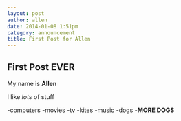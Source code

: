 ```yaml
---
layout: post
author: allen
date: 2014-01-08 1:51pm
category: announcement
title: First Post for Allen
---
```


## First Post EVER

My name is **Allen**

I like *lots* of stuff

-computers
-movies
-tv
-kites
-music
-dogs
-**MORE DOGS**
